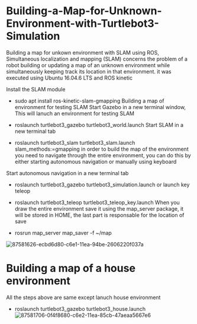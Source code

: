 # Building-a-Map-for-Unknown-Environment-with-Turtlebot3-Simulation

Building a map for unkown environment with SLAM using ROS, Simultaneous localization and mapping (SLAM) concerns the problem of a robot building or updating a map of an unknown environment while simultaneously keeping track its location in that environment. it was executed using Ubuntu 16.04.6 LTS and ROS kinetic

Install the SLAM module

* sudo apt install ros-kinetic-slam-gmapping
Building a map of environment for testing SLAM
Start Gazebo in a new terminal window, This will lanuch an environment for testing SLAM

* roslaunch turtlebot3_gazebo turtlebot3_world.launch
Start SLAM in a new terminal tab

* roslaunch turtlebot3_slam turtlebot3_slam.launch slam_methods:=gmapping
in order to build the map of the environment you need to navigate through the entire environment, you can do this by either starting autonomous navigation or manually using keyboard

Start autonomous navigation in a new terminal tab

* roslaunch turtlebot3_gazebo turtlebot3_simulation.launch
or launch key teleop

* roslaunch turtlebot3_teleop turtlebot3_teleop_key.launch
When you draw the entire environment save it using the map_server package, it will be stored in HOME, the last part is responsable for the location of save

* rosrun map_server map_saver -f ~/map

![87581626-ecbd6d80-c6e1-11ea-94be-2606220f037a](https://user-images.githubusercontent.com/85512336/128723272-f4a48f1d-bcc0-47f5-b3ac-4fa88e29c00c.gif)

# Building a map of a house environment
All the steps above are same except lanuch house environment

* roslaunch turtlebot3_gazebo turtlebot3_house.launch
![87581706-0f4f8680-c6e2-11ea-85cb-47aeaa5667e6](https://user-images.githubusercontent.com/85512336/128723345-39fc1bfd-702b-4ee1-a9cf-4693cd3ad61f.png)

